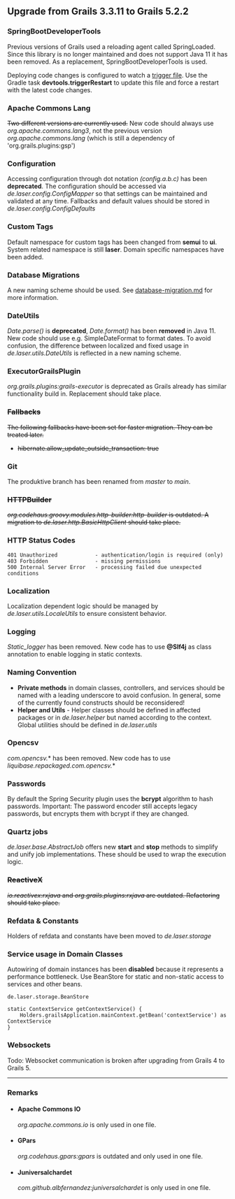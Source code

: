 
## Upgrade from Grails 3.3.11 to Grails 5.2.2

### SpringBootDeveloperTools

Previous versions of Grails used a reloading agent called SpringLoaded.
Since this library is no longer maintained and does not support Java 11 it has been removed.
As a replacement, SpringBootDeveloperTools is used.

Deploying code changes is configured to watch a [trigger file](../grails-app/conf/spring/restart.trigger).
Use the Gradle task **devtools.triggerRestart** to update this file and force a restart with the latest code changes.

### Apache Commons Lang

~~Two different versions are currently used.~~ New code should always use *org.apache.commons.lang3*, 
not the previous version *org.apache.commons.lang* (which is still a dependency of 'org.grails.plugins:gsp')

### Configuration

Accessing configuration through dot notation *(config.a.b.c)* has been **deprecated**. 
The configuration should be accessed via *de.laser.config.ConfigMapper* so that settings can be maintained and validated at any time.
Fallbacks and default values should be stored in *de.laser.config.ConfigDefaults*

### Custom Tags

Default namespace for custom tags has been changed from **semui** to **ui**. System related namespace is still **laser**. 
Domain specific namespaces have been added.

### Database Migrations

A new naming scheme should be used. See [database-migration.md](./database-migration.md) for more information.

### DateUtils

*Date.parse()* is **deprecated**, *Date.format()* has been **removed** in Java 11. New code should use e.g. SimpleDateFormat to format dates.
To avoid confusion, the difference between localized and fixed usage in *de.laser.utils.DateUtils* is reflected in a new naming scheme.

### ExecutorGrailsPlugin

*org.grails.plugins:grails-executor* is deprecated as Grails already has similar functionality build in. Replacement should take place.

### ~~Fallbacks~~

~~The following fallbacks have been set for faster migration. They can be treated later.~~

* ~~hibernate.allow_update_outside_transaction: true~~

### Git

The produktive branch has been renamed from *master* to *main*.

### ~~HTTPBuilder~~

~~*org.codehaus.groovy.modules.http-builder:http-builder* is outdated.
A migration to *de.laser.http.BasicHttpClient* should take place.~~

### HTTP Status Codes

    401 Unauthorized            - authentication/login is required (only)
    403 Forbidden               - missing permissions   
    500 Internal Server Error   - processing failed due unexpected conditions

### Localization

Localization dependent logic should be managed by *de.laser.utils.LocaleUtils* to ensure consistent behavior.

### Logging

*Static_logger* has been removed. New code has to use **@Slf4j** as class annotation to enable logging in static contexts.

### Naming Convention
  * **Private methods** in domain classes, controllers, and services should be named with a leading underscore to avoid confusion. 
    In general, some of the currently found constructs should be reconsidered!
  * **Helper and Utils** - Helper classes should be defined in affected packages or in *de.laser.helper* but named according to the context. Global utilities should be defined in *de.laser.utils*

### Opencsv

*com.opencsv.** has been removed. New code has to use *liquibase.repackaged.com.opencsv.**

### Passwords

By default the Spring Security plugin uses the **bcrypt** algorithm to hash passwords.
Important: The password encoder still accepts legacy passwords, but encrypts them with bcrypt if they are changed.

### Quartz jobs

*de.laser.base.AbstractJob* offers new **start** and **stop** methods to simplify and unify job implementations. 
These should be used to wrap the execution logic.

### ~~ReactiveX~~

~~*io.reactivex:rxjava* and *org.grails.plugins:rxjava* are outdated. Refactoring should take place.~~

### Refdata & Constants

Holders of refdata and constants have been moved to *de.laser.storage*

### Service usage in Domain Classes

Autowiring of domain instances has been **disabled** because it represents a performance bottleneck.
Use BeanStore for static and non-static access to services and other beans.

    de.laser.storage.BeanStore

    static ContextService getContextService() {
        Holders.grailsApplication.mainContext.getBean('contextService') as ContextService
    }

### Websockets

Todo: Websocket communication is broken after upgrading from Grails 4 to Grails 5.

***  

### Remarks

* #### Apache Commons IO

    *org.apache.commons.io* is only used in one file.

* #### GPars

    *org.codehaus.gpars:gpars* is outdated and only used in one file.

* #### Juniversalchardet

    *com.github.albfernandez:juniversalchardet* is only used in one file.



